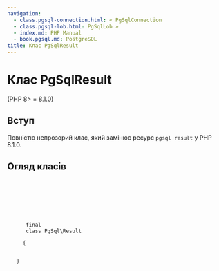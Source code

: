 ```yaml
---
navigation:
  - class.pgsql-connection.html: « PgSqlConnection
  - class.pgsql-lob.html: PgSqlLob »
  - index.md: PHP Manual
  - book.pgsql.md: PostgreSQL
title: Клас PgSqlResult
---
```

# Клас PgSqlResult

(PHP 8> = 8.1.0)

## Вступ

Повністю непрозорий клас, який замінює ресурс `pgsql result` у PHP 8.1.0.

## Огляд класів

```synopsis

     
    

    
    
     
      final
      class PgSql\Result
     
     {
    

   }
```
